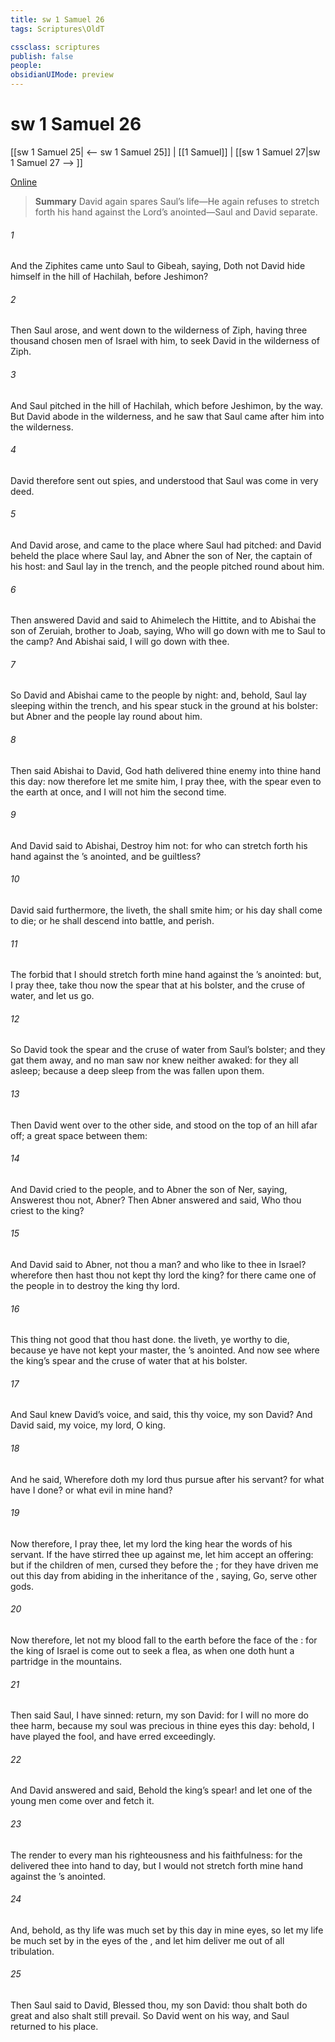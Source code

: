 ```yaml
---
title: sw 1 Samuel 26
tags: Scriptures\OldT

cssclass: scriptures
publish: false
people:
obsidianUIMode: preview
---
```


# sw 1 Samuel 26
[[sw 1 Samuel 25| <-- sw 1 Samuel 25]] | [[1 Samuel]] | [[sw 1 Samuel 27|sw 1 Samuel 27 --> ]]

[Online](https://churchofjesuschrist.org/study/scriptures/ot/1-sam/26?lang=eng)

> __Summary__
David again spares Saul’s life—He again refuses to stretch forth his hand against the Lord’s anointed—Saul and David separate.

###### 1 
And the Ziphites came unto Saul to Gibeah, saying, Doth not David hide himself in the hill of Hachilah,  before Jeshimon?

###### 2 
Then Saul arose, and went down to the wilderness of Ziph, having three thousand chosen men of Israel with him, to seek David in the wilderness of Ziph.

###### 3 
And Saul pitched in the hill of Hachilah, which  before Jeshimon, by the way. But David abode in the wilderness, and he saw that Saul came after him into the wilderness.

###### 4 
David therefore sent out spies, and understood that Saul was come in very deed.

###### 5 
And David arose, and came to the place where Saul had pitched: and David beheld the place where Saul lay, and Abner the son of Ner, the captain of his host: and Saul lay in the trench, and the people pitched round about him.

###### 6 
Then answered David and said to Ahimelech the Hittite, and to Abishai the son of Zeruiah, brother to Joab, saying, Who will go down with me to Saul to the camp? And Abishai said, I will go down with thee.

###### 7 
So David and Abishai came to the people by night: and, behold, Saul lay sleeping within the trench, and his spear stuck in the ground at his bolster: but Abner and the people lay round about him.

###### 8 
Then said Abishai to David, God hath delivered thine enemy into thine hand this day: now therefore let me smite him, I pray thee, with the spear even to the earth at once, and I will not  him the second time.

###### 9 
And David said to Abishai, Destroy him not: for who can stretch forth his hand against the ’s anointed, and be guiltless?

###### 10 
David said furthermore,  the  liveth, the  shall smite him; or his day shall come to die; or he shall descend into battle, and perish.

###### 11 
The  forbid that I should stretch forth mine hand against the ’s anointed: but, I pray thee, take thou now the spear that  at his bolster, and the cruse of water, and let us go.

###### 12 
So David took the spear and the cruse of water from Saul’s bolster; and they gat them away, and no man saw  nor knew  neither awaked: for they  all asleep; because a deep sleep from the  was fallen upon them.

###### 13 
Then David went over to the other side, and stood on the top of an hill afar off; a great space  between them:

###### 14 
And David cried to the people, and to Abner the son of Ner, saying, Answerest thou not, Abner? Then Abner answered and said, Who  thou  criest to the king?

###### 15 
And David said to Abner,  not thou a  man? and who  like to thee in Israel? wherefore then hast thou not kept thy lord the king? for there came one of the people in to destroy the king thy lord.

###### 16 
This thing  not good that thou hast done.  the  liveth, ye  worthy to die, because ye have not kept your master, the ’s anointed. And now see where the king’s spear  and the cruse of water that  at his bolster.

###### 17 
And Saul knew David’s voice, and said,  this thy voice, my son David? And David said,  my voice, my lord, O king.

###### 18 
And he said, Wherefore doth my lord thus pursue after his servant? for what have I done? or what evil  in mine hand?

###### 19 
Now therefore, I pray thee, let my lord the king hear the words of his servant. If the  have stirred thee up against me, let him accept an offering: but if  the children of men, cursed  they before the ; for they have driven me out this day from abiding in the inheritance of the , saying, Go, serve other gods.

###### 20 
Now therefore, let not my blood fall to the earth before the face of the : for the king of Israel is come out to seek a flea, as when one doth hunt a partridge in the mountains.

###### 21 
Then said Saul, I have sinned: return, my son David: for I will no more do thee harm, because my soul was precious in thine eyes this day: behold, I have played the fool, and have erred exceedingly.

###### 22 
And David answered and said, Behold the king’s spear! and let one of the young men come over and fetch it.

###### 23 
The  render to every man his righteousness and his faithfulness: for the  delivered thee into  hand to day, but I would not stretch forth mine hand against the ’s anointed.

###### 24 
And, behold, as thy life was much set by this day in mine eyes, so let my life be much set by in the eyes of the , and let him deliver me out of all tribulation.

###### 25 
Then Saul said to David, Blessed  thou, my son David: thou shalt both do great  and also shalt still prevail. So David went on his way, and Saul returned to his place.


